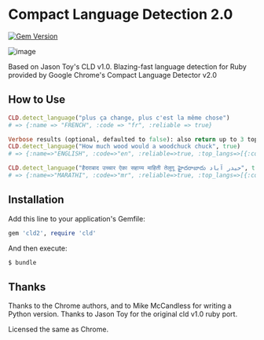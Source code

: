 # Compact Language Detection 2.0

[![Gem Version](https://badge.fury.io/rb/cld2.svg)](http://badge.fury.io/rb/cld2)

![image](https://circleci.com/gh/BanjoInc/cld2.png?circle-token=6e9c5831521447a5005be3f4d33a221e9d2ae1d4)

Based on Jason Toy's CLD v1.0.
Blazing-fast language detection for Ruby provided by Google Chrome's Compact Language Detector v2.0

## How to Use

```ruby
CLD.detect_language("plus ça change, plus c'est la même chose")
# => {:name => "FRENCH", :code => "fr", :reliable => true}

Verbose results (optional, defaulted to false): also return up to 3 top languages detected for the document and their respective scores, as well as individual results for each chunk from the input text.
CLD.detect_language("How much wood would a woodchuck chuck", true)
# => {:name=>"ENGLISH", :code=>"en", :reliable=>true, :top_langs=>[{:code=>"en", :percent=>97, :score=>943.0}], :chunks=>[{:content=>"How much wood would a woodchuck chuck", :code=>"un"}]} 

CLD.detect_language("हैदराबाद उच्चार ऐका सहाय्य माहिती तेलुगू హైదరాబాదు حیدر آباد", true)
# => {:name=>"MARATHI", :code=>"mr", :reliable=>true, :top_langs=>[{:code=>"mr", :percent=>69, :score=>387.0}, {:code=>"te", :percent=>18, :score=>1024.0}], :chunks=>[{:content=>"हैदराबाद उच्चार ऐका सहाय्य माहिती तेलुगू ", :code=>"mr"}, {:content=>"హైదరాబాదు ", :code=>"te"}, {:content=>"حیدر آباد", :code=>"un"}]}


```

## Installation

Add this line to your application's Gemfile:

```ruby
gem 'cld2', require 'cld'
```

And then execute:

```sh
$ bundle
```

## Thanks

Thanks to the Chrome authors, and to Mike McCandless for writing a Python version.
Thanks to Jason Toy for the original cld v1.0 ruby port.

Licensed the same as Chrome.
